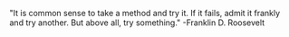 "It is common sense to take a method and try it. If it fails, admit it frankly and try another. But above all, try something."
-Franklin D. Roosevelt